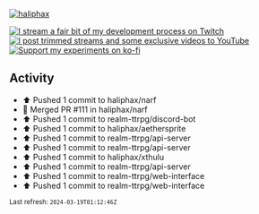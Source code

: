 [![haliphax](https://pbs.twimg.com/profile_banners/458808076/1545597092/1500x500)](https://haliphax.dev)

[![I stream a fair bit of my development process on Twitch](https://img.shields.io/twitch/status/haliphax?logo=twitch&style=for-the-badge)](https://twitch.tv/haliphax) &nbsp; [![I post trimmed streams and some exclusive videos to YouTube](https://img.shields.io/badge/youtube-watch-f00?logo=youtube&style=for-the-badge)](https://youtube.com/haliphaxyt) &nbsp; [![Support my experiments on ko-fi](https://img.shields.io/badge/kofi-support-ff5e5b?logo=ko-fi&style=for-the-badge)](https://ko-fi.com/haliphax)

## Activity

* ⬆️ Pushed 1 commit to haliphax/narf
* 🎉 Merged PR #111 in haliphax/narf
* ⬆️ Pushed 1 commit to realm-ttrpg/discord-bot
* ⬆️ Pushed 1 commit to haliphax/aethersprite
* ⬆️ Pushed 1 commit to realm-ttrpg/api-server
* ⬆️ Pushed 1 commit to realm-ttrpg/api-server
* ⬆️ Pushed 1 commit to haliphax/xthulu
* ⬆️ Pushed 1 commit to realm-ttrpg/api-server
* ⬆️ Pushed 1 commit to realm-ttrpg/web-interface
* ⬆️ Pushed 1 commit to realm-ttrpg/web-interface

<small>Last refresh: `2024-03-19T01:12:46Z`</small>

